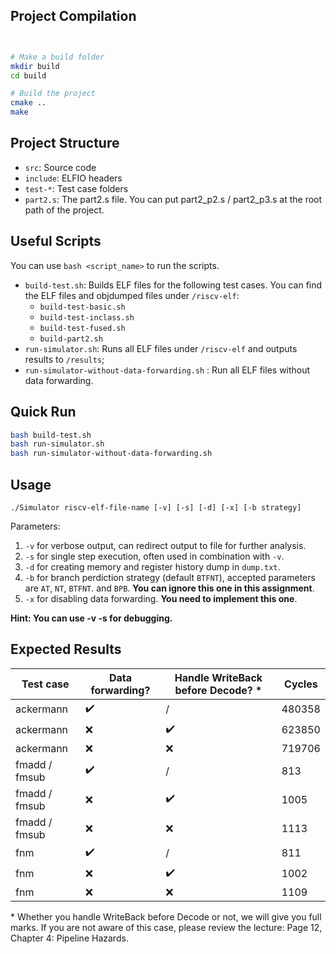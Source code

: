 ## Project Compilation

```bash


# Make a build folder
mkdir build
cd build

# Build the project
cmake ..
make
```

## Project Structure

- `src`: Source code
- `include`: ELFIO headers
- `test-*`: Test case folders
- `part2.s`: The part2.s file. You can put part2_p2.s / part2_p3.s at the root path of the project.

## Useful Scripts

You can use `bash <script_name>` to run the scripts.

- `build-test.sh`: Builds ELF files for the following test cases. You can find the ELF files and objdumped files under `/riscv-elf`:
  - `build-test-basic.sh`
  - `build-test-inclass.sh`
  - `build-test-fused.sh`
  - `build-part2.sh`
- `run-simulator.sh`: Runs all ELF files under `/riscv-elf` and outputs results to `/results`;
- `run-simulator-without-data-forwarding.sh` : Run all ELF files without data forwarding.

## Quick Run

```bash
bash build-test.sh
bash run-simulator.sh
bash run-simulator-without-data-forwarding.sh
```

## Usage

```
./Simulator riscv-elf-file-name [-v] [-s] [-d] [-x] [-b strategy]
```
Parameters:

1. `-v` for verbose output, can redirect output to file for further analysis.
2. `-s` for single step execution, often used in combination with `-v`.
3. `-d` for creating memory and register history dump in `dump.txt`.
4. `-b` for branch perdiction strategy (default `BTFNT`), accepted parameters are `AT`, `NT`, `BTFNT`. and `BPB`. **You can ignore this one in this assignment**.
5. `-x` for disabling data forwarding. **You need to implement this one**.

**Hint: You can use -v -s for debugging.**

## Expected Results

| Test case     | Data forwarding? | Handle WriteBack before Decode? \* | Cycles |
|---------------|------------------|---------------------------------|--------|
| ackermann     | ✔️                | /                               | 480358 |
| ackermann     | ❌                | ✔️                               | 623850 |
| ackermann     | ❌                | ❌                               | 719706 |
| fmadd / fmsub | ✔️                | /                               | 813    |
| fmadd / fmsub | ❌                | ✔️                               | 1005   |
| fmadd / fmsub | ❌                | ❌                               | 1113   |
| fnm           | ✔️                | /                               | 811    |
| fnm           | ❌                | ✔️                               | 1002   |
| fnm           | ❌                | ❌                               | 1109   |

\* Whether you handle WriteBack before Decode or not, we will give you full marks. If you are not aware of this case, please review the lecture: Page 12, Chapter 4: Pipeline Hazards.
